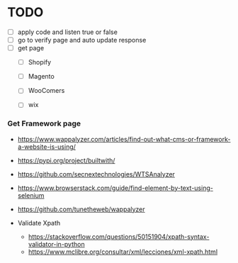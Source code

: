 
# TODO
- [ ] apply code and listen true or false
- [ ] go to verify page and auto update response
- [ ] get page
  - [ ] Shopify
  - [ ] Magento
  - [ ] WooComers
  - [ ] wix


### Get Framework page
- https://www.wappalyzer.com/articles/find-out-what-cms-or-framework-a-website-is-using/
<meta name="generator" content="WordPress 4.9.8" />


- https://pypi.org/project/builtwith/
- https://github.com/secnextechnologies/WTSAnalyzer
- https://www.browserstack.com/guide/find-element-by-text-using-selenium
- https://github.com/tunetheweb/wappalyzer

- Validate Xpath 
  - https://stackoverflow.com/questions/50151904/xpath-syntax-validator-in-python
  - https://www.mclibre.org/consultar/xml/lecciones/xml-xpath.html

